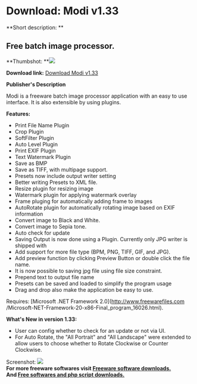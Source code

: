 # Download: Modi v1.33

**Short description: **

## Free batch image processor.

  
**Thumbshot: **![](http://www.freewarefiles.com/screenshot/modi10_md.jpg)   
  
**Download link:** [Download Modi v1.33](http://freesoftwares.boysofts.com/Modi_program_51946.html)  
  

**Publisher's Description**  
  

Modi is a freeware batch image processor application with an easy to use
interface. It is also extensible by using plugins.

**Features:**

  * Print File Name Plugin 
  * Crop Plugin 
  * SoftFilter Plugin 
  * Auto Level Plugin 
  * Print EXIF Plugin 
  * Text Watermark Plugin 
  * Save as BMP 
  * Save as TIFF, with multipage support. 
  * Presets now include output writer setting 
  * Better writing Presets to XML file. 
  * Resize plugin for resizing image 
  * Watermark plugin for applying watermark overlay 
  * Frame pluging for automatically adding frame to images 
  * AutoRotate plugin for automatically rotating image based on EXIF information 
  * Convert image to Black and White. 
  * Convert image to Sepia tone. 
  * Auto check for update 
  * Saving Output is now done using a Plugin. Currently only JPG writer is shipped with 
  * Add support for more file type (BPM, PNG, TIFF, GIF, and JPG). 
  * Add preview function by clicking Preview Button or double click the file name. 
  * It is now possible to saving jpg file using file size constraint. 
  * Prepend text to output file name 
  * Presets can be saved and loaded to simplify the program usage 
  * Drag and drop also make the application be easy to use. 

Requires: [Microsoft .NET Framework 2.0](http://www.freewarefiles.com
/Microsoft-NET-Framework-20-x86-Final_program_16026.html).

**What's New in version 1.33:**

  * User can config whether to check for an update or not via UI. 
  * For Auto Rotate, the "All Portrait" and "All Landscape" were extended to allow users to choose whether to Rotate Clockwise or Counter Clockwise. 

  
  
Screenshot: ![](http://www.freewarefiles.com/screenshot/modi10.jpg)  
**For more freeware softwares visit [Freeware software downloads.](http://freesoftwares.boysofts.com/)**   
**And [Free softwares and php script downloads.](http://www.boysofts.com/)**

